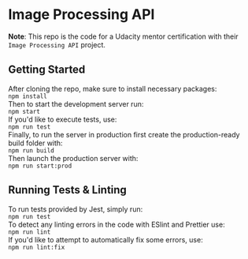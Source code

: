 # Image Processing API
**Note**: This repo is the code for a Udacity mentor certification with their `Image Processing API` project.


## Getting Started
After cloning the repo, make sure to install necessary packages:<br/>
`npm install`<br/>
Then to start the development server run:<br/>
`npm start`<br/>
If you'd like to execute tests, use:<br/>
`npm run test`<br/>
Finally, to run the server in production first create the production-ready build folder with:<br/>
`npm run build`<br/>
Then launch the production server with:<br/>
`npm run start:prod`<br/>


## Running Tests & Linting
To run tests provided by Jest, simply run:<br/>
`npm run test`<br/>
To detect any linting errors in the code with ESlint and Prettier use:<br/>
`npm run lint`<br/>
If you'd like to attempt to automatically fix some errors, use:<br/>
`npm run lint:fix`<br/>
